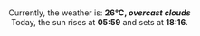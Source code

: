 <p  align="center"><br/>Currently, the weather is: <b> 26°C, <i>overcast clouds</i></b></br>Today, the sun rises at <b>05:59</b> and sets at <b>18:16</b>.</p>